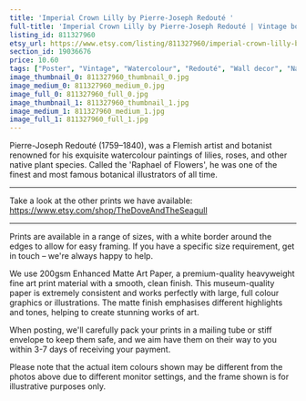 ```yaml
---
title: 'Imperial Crown Lilly by Pierre-Joseph Redouté '
full-title: 'Imperial Crown Lilly by Pierre-Joseph Redouté | Vintage botanical plant illustration | Art print for nature lovers'
listing_id: 811327960
etsy_url: https://www.etsy.com/listing/811327960/imperial-crown-lilly-by-pierre-joseph?utm_source=site&utm_medium=api&utm_campaign=api
section_id: 19036676
price: 10.60
tags: ["Poster", "Vintage", "Watercolour", "Redouté", "Wall decor", "Nature", "Botanical print", "Plant lovers gift", "Plant illustration", "Cottage decor", "Flower art print", "Cottage", "Fritillaria Lilly"]
image_thumbnail_0: 811327960_thumbnail_0.jpg
image_medium_0: 811327960_medium_0.jpg
image_full_0: 811327960_full_0.jpg
image_thumbnail_1: 811327960_thumbnail_1.jpg
image_medium_1: 811327960_medium_1.jpg
image_full_1: 811327960_full_1.jpg
---
```

Pierre-Joseph Redouté (1759–1840), was a Flemish artist and botanist renowned for his exquisite watercolour paintings of lilies, roses, and other native plant species. Called the &#39;Raphael of Flowers&#39;, he was one of the finest and most famous botanical illustrators of all time. 

---

Take a look at the other prints we have available:
https://www.etsy.com/shop/TheDoveAndTheSeagull

----

Prints are available in a range of sizes, with a white border around the edges to allow for easy framing. If you have a specific size requirement, get in touch – we&#39;re always happy to help.

We use 200gsm Enhanced Matte Art Paper, a premium-quality heavyweight fine art print material with a smooth, clean finish. This museum-quality paper is extremely consistent and works perfectly with large, full colour graphics or illustrations. The matte finish emphasises different highlights and tones, helping to create stunning works of art.

When posting, we&#39;ll carefully pack your prints in a mailing tube or stiff envelope to keep them safe, and we aim have them on their way to you within 3-7 days of receiving your payment.

Please note that the actual item colours shown may be different from the photos above due to different monitor settings, and the frame shown is for illustrative purposes only.
